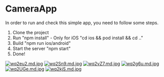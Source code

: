 # CameraApp

In order to run and check this simple app, you need to follow some steps.

1. Clone the project
2. Run "npm install" - Only for iOS "cd ios && pod install && cd .." 
3. Build "npm run ios/android"
4. Start the server "npm start"
5. Done!

[![wq2eu2.md.jpg](https://iili.io/wq2eu2.md.jpg)](https://freeimage.host/i/wq2eu2)
[![wq2Sn9.md.jpg](https://iili.io/wq2Sn9.md.jpg)](https://freeimage.host/i/wq2Sn9)
[![wq2vZ7.md.jpg](https://iili.io/wq2vZ7.md.jpg)](https://freeimage.host/i/wq2vZ7)
[![wq2g6u.md.jpg](https://iili.io/wq2g6u.md.jpg)](https://freeimage.host/i/wq2g6u)
[![wq2UGe.md.jpg](https://iili.io/wq2UGe.md.jpg)](https://freeimage.host/i/wq2UGe)
[![wq2kjS.md.jpg](https://iili.io/wq2kjS.md.jpg)](https://freeimage.host/i/wq2kjS)
